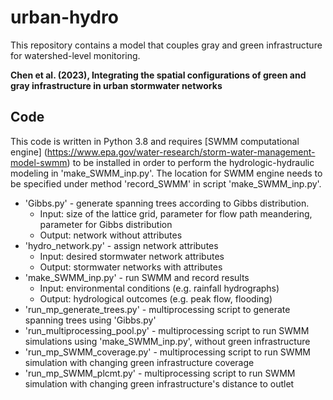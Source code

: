 # urban-hydro 
This repository contains a model that couples gray and green infrastructure for watershed-level monitoring.

**Chen et al. (2023), Integrating the spatial configurations of green and gray infrastructure in urban stormwater networks**

## Code
This code is written in Python 3.8 and requires [SWMM computational engine] (https://www.epa.gov/water-research/storm-water-management-model-swmm) to be installed in order to perform the hydrologic-hydraulic modeling in 'make_SWMM_inp.py'. The location for SWMM engine needs to be specified under method 'record_SWMM' in script 'make_SWMM_inp.py'.
* 'Gibbs.py' - generate spanning trees according to Gibbs distribution. 
    - Input: size of the lattice grid, parameter for flow path meandering, parameter for Gibbs distribution
    - Output: network without attributes
* 'hydro_network.py' - assign network attributes
    - Input: desired stormwater network attributes
    - Output: stormwater networks with attributes
* 'make_SWMM_inp.py' - run SWMM and record results
    - Input: environmental conditions (e.g. rainfall hydrographs)
    - Output: hydrological outcomes (e.g. peak flow, flooding)
* 'run_mp_generate_trees.py' - multiprocessing script to generate spanning trees using 'Gibbs.py'
* 'run_multiprocessing_pool.py' - multiprocessing script to run SWMM simulations using 'make_SWMM_inp.py', without green infrastructure
* 'run_mp_SWMM_coverage.py' - multiprocessing script to run SWMM simulation with changing green infrastructure coverage
* 'run_mp_SWMM_plcmt.py' - multiprocessing script to run SWMM simulation with changing green infrastructure's distance to outlet
